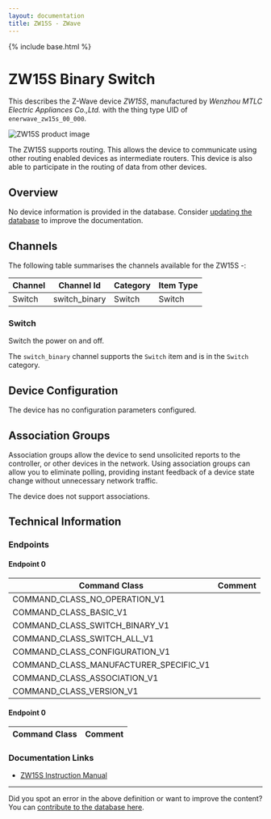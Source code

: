 ```yaml
---
layout: documentation
title: ZW15S - ZWave
---
```


{% include base.html %}

# ZW15S Binary Switch
This describes the Z-Wave device *ZW15S*, manufactured by *Wenzhou MTLC Electric Appliances Co.,Ltd.* with the thing type UID of ```enerwave_zw15s_00_000```.

![ZW15S product image](https://www.cd-jackson.com/zwave_device_uploads/507/507_default.jpg)


The ZW15S supports routing. This allows the device to communicate using other routing enabled devices as intermediate routers.  This device is also able to participate in the routing of data from other devices.

## Overview

No device information is provided in the database. Consider [updating the database](http://www.cd-jackson.com/index.php/zwave/zwave-device-database/zwave-device-list/devicesummary/507) to improve the documentation.

## Channels

The following table summarises the channels available for the ZW15S -:

| Channel | Channel Id | Category | Item Type |
|---------|------------|----------|-----------|
| Switch | switch_binary | Switch | Switch | 

### Switch

Switch the power on and off.

The ```switch_binary``` channel supports the ```Switch``` item and is in the ```Switch``` category.



## Device Configuration

The device has no configuration parameters configured.

## Association Groups

Association groups allow the device to send unsolicited reports to the controller, or other devices in the network. Using association groups can allow you to eliminate polling, providing instant feedback of a device state change without unnecessary network traffic.

The device does not support associations.
## Technical Information

### Endpoints

#### Endpoint 0

| Command Class | Comment |
|---------------|---------|
| COMMAND_CLASS_NO_OPERATION_V1| |
| COMMAND_CLASS_BASIC_V1| |
| COMMAND_CLASS_SWITCH_BINARY_V1| |
| COMMAND_CLASS_SWITCH_ALL_V1| |
| COMMAND_CLASS_CONFIGURATION_V1| |
| COMMAND_CLASS_MANUFACTURER_SPECIFIC_V1| |
| COMMAND_CLASS_ASSOCIATION_V1| |
| COMMAND_CLASS_VERSION_V1| |
#### Endpoint 0

| Command Class | Comment |
|---------------|---------|

### Documentation Links

* [ZW15S Instruction Manual](https://www.cd-jackson.com/zwave_device_uploads/507/ZW15S-InstructionManual--1-.pdf)

---

Did you spot an error in the above definition or want to improve the content?
You can [contribute to the database here](http://www.cd-jackson.com/index.php/zwave/zwave-device-database/zwave-device-list/devicesummary/507).
